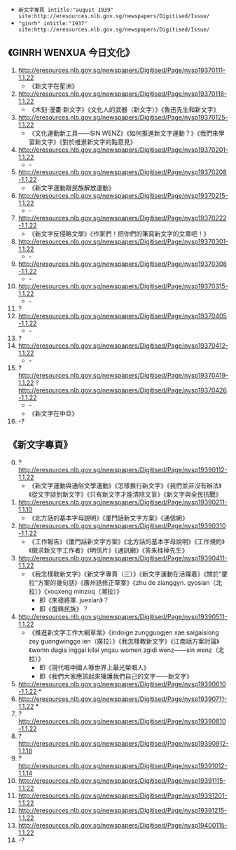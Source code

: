 * ```新文字專頁 intitle:"august 1939" site:http://eresources.nlb.gov.sg/newspapers/Digitised/Issue/```
* ```"ginrh" intitle:"1937" site:http://eresources.nlb.gov.sg/newspapers/Digitised/Issue/```

## 《GINRH WENXUA 今日文化》
1. http://eresources.nlb.gov.sg/newspapers/Digitised/Page/nysp19370111-1.1.22
   * 《新文字在星洲》
2. http://eresources.nlb.gov.sg/newspapers/Digitised/Page/nysp19370118-1.1.22
   * 《木刻·漫畫·新文字》《文化人的武器（新文字）》《魯迅先生和新文字》
3. http://eresources.nlb.gov.sg/newspapers/Digitised/Page/nysp19370125-1.1.22
   * 《文化運動新工具——SIN WENZ》《如何推進新文字運動？》《我們來學習新文字》《對於推進新文字的點意見》
4. http://eresources.nlb.gov.sg/newspapers/Digitised/Page/nysp19370201-1.1.22
   * \-
5. http://eresources.nlb.gov.sg/newspapers/Digitised/Page/nysp19370208-1.1.22
   * 《新文字運動跟民族解放運動》
6. http://eresources.nlb.gov.sg/newspapers/Digitised/Page/nysp19370215-1.1.22
   * \-
7. http://eresources.nlb.gov.sg/newspapers/Digitised/Page/nysp19370222-1.1.22 
   * 《新文字反侵略文學》《作家們！把你們的筆寫新文字的文章吧！》
8. http://eresources.nlb.gov.sg/newspapers/Digitised/Page/nysp19370301-1.1.22
   * \-
9. http://eresources.nlb.gov.sg/newspapers/Digitised/Page/nysp19370308-1.1.22
   * \-
10. http://eresources.nlb.gov.sg/newspapers/Digitised/Page/nysp19370315-1.1.22
    * \-
11. ?
12. http://eresources.nlb.gov.sg/newspapers/Digitised/Page/nysp19370405-1.1.22
    * \-
13. ?
14. http://eresources.nlb.gov.sg/newspapers/Digitised/Page/nysp19370412-1.1.22
    * \-
15. ? http://eresources.nlb.gov.sg/newspapers/Digitised/Page/nysp19370419-1.1.22 ? http://eresources.nlb.gov.sg/newspapers/Digitised/Page/nysp19370426-1.1.22
    * \-
    * 《新文字在中亞》
16. -?

## 《新文字專頁》
0. ? http://eresources.nlb.gov.sg/newspapers/Digitised/Page/nysp19390112-1.1.22
   * 《新文字運動與通俗文學運動》《怎樣推行新文字》《我們並非沒有辦法》《從文字談到新文字》《只有新文字才能清除文盲》《新文字與全民抗戰》
1. http://eresources.nlb.gov.sg/newspapers/Digitised/Page/nysp19390211-1.1.10
   * 《北方話的基本字母說明》《厦門話新文字方案》《通信網》
2. http://eresources.nlb.gov.sg/newspapers/Digitised/Page/nysp19390310-1.1.22
    * 《工作報告》《厦門話新文字方案》《北方話的基本字母說明》《工作規約》《徵求新文字工作者》《明信片》《通訊網》《答朱桂棹先生》
3. http://eresources.nlb.gov.sg/newspapers/Digitised/Page/nysp19390411-1.1.22
    * 《我怎樣敎新文字》《新文字專頁（三）》《新文字運動在活躍着》《關於“厦拉”方案的幾句話》《廣州話修正草案》《zhu de zianggyn. gyosian（北拉）》《xoqxeng minzoq（潮拉）》
      * 即《朱德將軍. juexian》？
      * 即《復興民族》？
4. http://eresources.nlb.gov.sg/newspapers/Digitised/Page/nysp19390511-1.1.22
    * 《推進新文字工作大綱草案》《indoige zungguogjen xae saigaisiong zey guongwingge ien（廣拉）》《我怎樣教新文字》《江南話方案討論》《womn dagia inggai kilai yngxu women zgidi wenz——sin wenz（北拉）》
      * 即《現代嘅中國人喺世界上最光榮嘅人》
      * 即《我們大家應該起來擁護我們自己的文字——新文字》
5. http://eresources.nlb.gov.sg/newspapers/Digitised/Page/nysp19390610-1.1.22
    * 
6. http://eresources.nlb.gov.sg/newspapers/Digitised/Page/nysp19390711-1.1.22
    * 
7. ? http://eresources.nlb.gov.sg/newspapers/Digitised/Page/nysp19390810-1.1.22
8. ? http://eresources.nlb.gov.sg/newspapers/Digitised/Page/nysp19390912-1.1.18
9. ? http://eresources.nlb.gov.sg/newspapers/Digitised/Page/nysp19391012-1.1.14
10. http://eresources.nlb.gov.sg/newspapers/Digitised/Page/nysp19391115-1.1.22
11. http://eresources.nlb.gov.sg/newspapers/Digitised/Page/nysp19391201-1.1.22
12. http://eresources.nlb.gov.sg/newspapers/Digitised/Page/nysp19391215-1.1.22
13. http://eresources.nlb.gov.sg/newspapers/Digitised/Page/nysp19400115-1.1.22
14. -?
